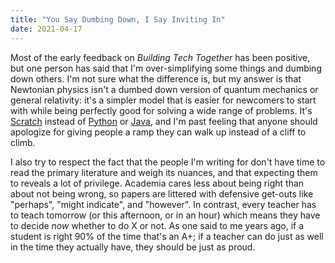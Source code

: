 ```yaml
---
title: "You Say Dumbing Down, I Say Inviting In"
date: 2021-04-17
---
```


Most of the early feedback on *Building Tech Together* has been positive,
but one person has said that I'm over-simplifying some things and dumbing down others.
I'm not sure what the difference is,
but my answer is that Newtonian physics isn't a dumbed down version of quantum mechanics or general relativity:
it's a simpler model that is easier for newcomers to start with
while being perfectly good for solving a wide range of problems.
It's [Scratch](https://scratch.mit.edu) instead of [Python](http://python.org/) or [Java](https://java.com/),
and I'm past feeling that anyone should apologize
for giving people a ramp they can walk up instead of a cliff to climb.

I also try to respect the fact that
the people I'm writing for don't have time to read the primary literature and weigh its nuances,
and that expecting them to reveals a lot of privilege.
Academia cares less about being right than about not being wrong,
so papers are littered with defensive get-outs like "perhaps", "might indicate", and "however".
In contrast,
every teacher has to teach tomorrow (or this afternoon, or in an hour)
which means they have to decide *now* whether to do X or not.
As one said to me years ago,
if a student is right 90% of the time that's an A+;
if a teacher can do just as well in the time they actually have,
they should be just as proud.
